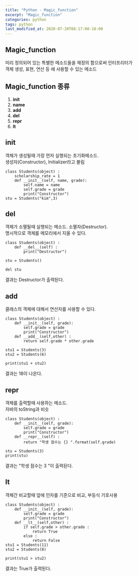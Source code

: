 ```yaml
---
title: "Python - Magic_function"
excerpt: "Magic_function"
categories: python
tags: python
last_modified_at: 2020-07-20T08:17:00-18:00
---
```

## Magic_function  
미리 정의되어 있는 특별한 메소드들을 재정의 함으로써 인터프리터가  
객체 생성, 표현, 연산 등 에 사용할 수 있는 메소드  

## Magic_function 종류
1. __init__  
1. __name__  
1. __add__  
1. __del__  
1. __repr__  
1. __lt__  

## __init__  
객체가 생성될때 가장 먼저 실행되는 초기화메소드.  
생성자(Constructor), Initializer라고 불림  
``` 
class Students(object) :
    scholarship_rate = 1
    def __init__(self, name, grade):
        self.name = name
        self.grade = grade
		print("Constructor")
stu = Students("kim",3)
```  
## __del__  
객체가 소멸될때 실행되는 메소드. 소멸자(Destructor).  
명시적으로 객체를 메모리에서 지울 수 있다.
```
class Students(object) :
	def __del__(self) :
		print("Destructor")
		
stu = Students()

del stu
```  
결과는 Destructor가 출력된다.  
## __add__  
클래스의 객체에 대해서 연산자를 사용할 수 있다.  
```
class Students(object) :
    def __init__(self, grade):
        self.grade = grade
		print("Constructor")
	def __add__(self,other) :
		return self.grade * other.grade
		
stu1 = Students(3)
stu2 = Students(6)

print(stu1 + stu2)
```
결과는 18이 나온다.  
## __repr__
객체를 출력할때 사용하는 메소드.  
자바의 toString과 비슷
```
class Students(object) :
    def __init__(self, grade):
        self.grade = grade
		print("Constructor")
	def __repr__(self) :
		return "학생 점수는 {} ".format(self.grade)
		
stu = Students(3)
print(stu)
```  
결과는 "학생 점수는 3 "이 출력된다.  
## __lt__  
객체간 비교할때 앞에 인자를 기준으로 비교, 부등식 기호사용  
```
class Students(object) :
    def __init__(self, grade):
        self.grade = grade
		print("Constructor")
	def __lt__(self,other) :
		if self.grade > other.grade :
			return True
		else :
			return False
stu1 = Students(11)
stu2 = Students(8)

print(stu1 > stu2)
```  
결과는 True가 출력된다.